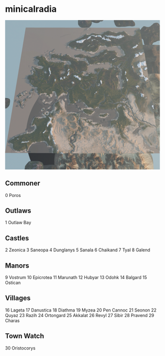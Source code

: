 # minicalradia

![Alt text](/minicalradia.png?raw=true "PB Calradia Map")

## Commoner

0 Poros 

## Outlaws

1 Outlaw Bay

## Castles

2 Zeonica
3 Saneopa
4 Dunglanys
5 Sanala
6 Chaikand
7 Tyal
8 Galend

## Manors

9 Vostrum
10 Epicrotea
11 Marunath
12 Hubyar
13 Odohk
14 Balgard
15 Ostican

## Villages

16 Lageta
17 Danustica
18 Diathma
19 Myzea
20 Pen Cannoc
21 Seonon
22 Quyaz
23 Razih
24 Ortongard
25 Akkalat
26 Revyl
27 Sibir
28 Pravend
29 Charas

## Town Watch

30 Oristocorys

